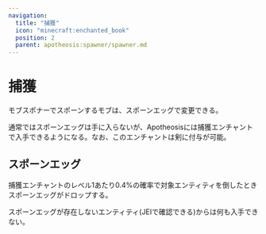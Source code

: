 ```yaml
---
navigation:
  title: "捕獲"
  icon: "minecraft:enchanted_book"
  position: 2
  parent: apotheosis:spawner/spawner.md
---
```


# 捕獲

モブスポナーでスポーンするモブは、<Color id="blue">スポーンエッグ</Color>で変更できる。

通常ではスポーンエッグは手に入らないが、Apotheosisには<Color id="blue">捕獲</Color>エンチャントで入手できるようになる。なお、このエンチャントは剣に付与が可能。

## スポーンエッグ

<ItemImage id="minecraft:cow_spawn_egg" />

<Color id="blue">捕獲</Color>エンチャントのレベル1あたり0.4%の確率で対象エンティティを倒したときスポーンエッグがドロップする。 

スポーンエッグが存在しないエンティティ(JEIで確認できる)からは何も入手できない。

